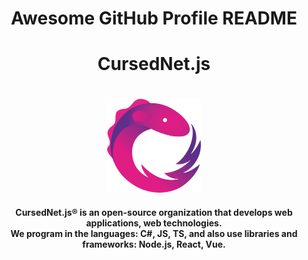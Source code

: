 <div>
  <h1 align="center">Awesome GitHub Profile README</h1>
  <div>
    <h1 align="center">CursedNet.js</h1>
  </div>
ㅤ<div>
    <div align="center"><img src="https://github.com/CursedNet/.github/blob/main/profile/rxjs-logo-1C13E67498-seeklogo.com.png" width="150" height="150"/></div>
  </div>
  <h4 align="center">
    <div>
      CursedNet.js® is an open-source organization that develops web applications, web technologies.<br/> We program in the languages: C#, JS, TS, and also use libraries and frameworks: Node.js, React, Vue.
    </div>
  </h4>
</div>
